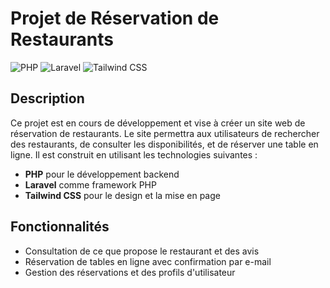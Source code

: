 # Projet de Réservation de Restaurants

![PHP](https://img.shields.io/badge/PHP-8.0-blue?style=flat&logo=php) ![Laravel](https://img.shields.io/badge/Laravel-9.x-red?style=flat&logo=laravel) ![Tailwind CSS](https://img.shields.io/badge/Tailwind%20CSS-3.x-blue?style=flat&logo=tailwindcss)

## Description

Ce projet est en cours de développement et vise à créer un site web de réservation de restaurants. Le site permettra aux utilisateurs de rechercher des restaurants, de consulter les disponibilités, et de réserver une table en ligne. Il est construit en utilisant les technologies suivantes :

- **PHP** pour le développement backend
- **Laravel** comme framework PHP
- **Tailwind CSS** pour le design et la mise en page

## Fonctionnalités

- Consultation de ce que propose le restaurant et des avis
- Réservation de tables en ligne avec confirmation par e-mail
- Gestion des réservations et des profils d'utilisateur

